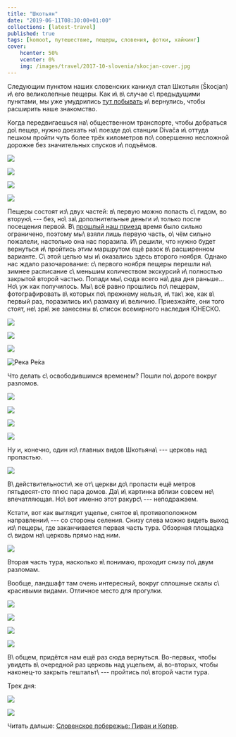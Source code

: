 ```yaml
---
title: "Шкотьян"
date: "2019-06-11T08:30:00+01:00"
collections: [latest-travel]
published: true
tags: [komoot, путешествие, пещеры, словения, фотки, хайкинг]
cover:
    hcenter: 50%
    vcenter: 0%
    img: /images/travel/2017-10-slovenia/skocjan-cover.jpg
---
```


Следующим пунктом наших словенских каникул стал Шкотьян (Škocjan) и\ его 
великолепные пещеры. Как и\ в\ случае с\ предыдущими пунктами, мы уже умудрились 
[тут побывать][previous] и\ вернулись, чтобы расширить наше знакомство.

<!--more-->

Когда передвигаешься на\ общественном транспорте, чтобы добраться до\ пещер, 
нужно доехать на\ поезде до\ станции Divača и\ оттуда пешком пройти чуть более 
трёх километров по\ совершенно несложной дорожке без значительных спусков 
и\ подъёмов.

![](/images/travel/2017-10-slovenia/skocjan-road-1.jpg)

![](/images/travel/2017-10-slovenia/skocjan-road-2.jpg)

![](/images/travel/2017-10-slovenia/skocjan-road-3.jpg)

![](/images/travel/2017-10-slovenia/skocjan-road-4-pano.jpg)

Пещеры состоят из\ двух частей: в\ первую можно попасть с\ гидом, во вторую\ --- 
без, но\ за\ дополнительные деньги и\ только после посещения первой. В\ [прошлый 
наш приезд][previous] время было сильно ограничено, поэтому мы\ взяли лишь 
первую часть, о\ чём сильно пожалели, настолько она нас поразила. И\ решили, что 
нужно будет вернуться и\ пройтись этим маршрутом ещё разок в\ расширенном 
варианте. С\ этой целью мы и\ оказались здесь второго ноября. Однако нас ждало 
разочарование: с\ первого ноября пещеры перешли на\ зимнее расписание с\ меньшим 
количеством экскурсий и\ полностью закрытой второй частью. Попади мы\ сюда всего 
на\ два дня раньше... Но\ уж как получилось. Мы\ всё равно прошлись по\ пещерам, 
фотографировать в\ которых по\ прежнему нельзя, и\ так\ же, как в\ первый раз, 
поразились их\ размаху и\ величию. Приезжайте, они того стоят, не\ зря\ же 
занесены в\ список всемирного наследия ЮНЕСКО.

![](/images/travel/2017-10-slovenia/skocjan-cave-1.jpg)

![](/images/travel/2017-10-slovenia/skocjan-cave-2.jpg)

![](/images/travel/2017-10-slovenia/skocjan-cave-3.jpg)

![Река Ре́ка](/images/travel/2017-10-slovenia/skocjan-cave-4.jpg)

Что делать с\ освободившимся временем? Пошли по\ дороге вокруг разломов.

![](/images/travel/2017-10-slovenia/skocjan-around-1.jpg)

![](/images/travel/2017-10-slovenia/skocjan-around-2.jpg)

![](/images/travel/2017-10-slovenia/skocjan-around-3.jpg)

![](/images/travel/2017-10-slovenia/skocjan-around-4.jpg)

Ну и, конечно, один из\ главных видов Шкотьяна\ --- церковь над пропастью.

![](/images/travel/2017-10-slovenia/skocjan-church.jpg)

В\ действительности\ же от\ церкви до\ пропасти ещё метров пятьдесят-сто плюс пара 
домов. Да\ и\ картинка вблизи совсем не\ впечатляющая. Но\ вот именно этот 
ракурс\ --- неподражаем.

Кстати, вот как выглядит ущелье, снятое в\ противоположном направлении\ --- со 
стороны селения. Снизу слева можно видеть выход из\ пещеры, где заканчивается 
первая часть тура. Обзорная площадка с\ видом на\ церковь прямо над ним.

![](/images/travel/2017-10-slovenia/skocjan-back.jpg)

Вторая часть тура, насколько я\ понимаю, проходит снизу по\ двум разломам. 

Вообще, ландшафт там очень интересный, вокруг сплошные скалы с\ красивыми 
видами. Отличное место для прогулки.

![](/images/travel/2017-10-slovenia/skocjan-view-1.jpg)

![](/images/travel/2017-10-slovenia/skocjan-view-2-pano.jpg)

![](/images/travel/2017-10-slovenia/skocjan-view-3.jpg)

![](/images/travel/2017-10-slovenia/skocjan-view-4.jpg)

В\ общем, придётся нам ещё раз сюда вернуться. Во-первых, чтобы увидеть 
в\ очередной раз церковь над ущельем, а\ во-вторых, чтобы наконец-то закрыть 
гештальт\ --- пройтись по\ второй части тура.

Трек дня:

![](iframe:https://www.komoot.de/tour/24807017/embed)

![](/images/travel/2017-10-slovenia/skocjan-end.jpg)

Читать дальше: [Словенское побережье: Пиран и Копер](/post/piran-koper-2017/).

[previous]: /post/eurotrip-2014-postojna-skocjan/
